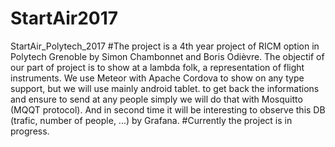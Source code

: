 # StartAir2017
StartAir_Polytech_2017
#The project is a 4th year project of RICM option in Polytech Grenoble by Simon Chambonnet and Boris Odièvre.
The objectif of our part of project is to show at a lambda folk, a representation of flight instruments.
We use Meteor with Apache Cordova to show on any type support, but we will use mainly android tablet.
to get back the informations and ensure to send at any people simply we will do that with Mosquitto (MQQT protocol).
And in second time it will be interesting to observe this DB (trafic, number of people, ...) by Grafana.
#Currently the project is in progress.
